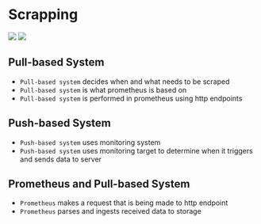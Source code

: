 # Scrapping

<img src="https://user-images.githubusercontent.com/6856382/222879182-72a387c1-28e3-41d6-9c45-ceb172342cda.png">

<img src="https://user-images.githubusercontent.com/6856382/222877864-c2812e76-3cbb-455a-b12e-ccb31e33e858.png">

## Pull-based System
- `Pull-based system` decides when and what needs to be scraped
- `Pull-based system` is what prometheus is based on
- `Pull-based system` is performed in prometheus using http endpoints

## Push-based System
- `Push-based system` uses monitoring system
- `Push-based system` uses monitoring target to determine when it triggers and sends data to server

## Prometheus and Pull-based System
- `Prometheus` makes a request that is being made to http endpoint
- `Prometheus` parses and ingests received data to storage